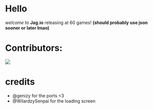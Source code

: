 # Hello
*welcome to* **Jag.io**
releasing at 60 games!
**(should probably use json sooner or later lmao)**
# Contributors:
<a href="https://github.com/waterl3mon/Jag.io/graphs/contributors">
  <img src="https://contrib.rocks/image?repo=waterl3mon/Jag.io" />
</a> 
 
# credits
- @genizy for the ports <3 
- @WilardzySenpai for the loading screen
